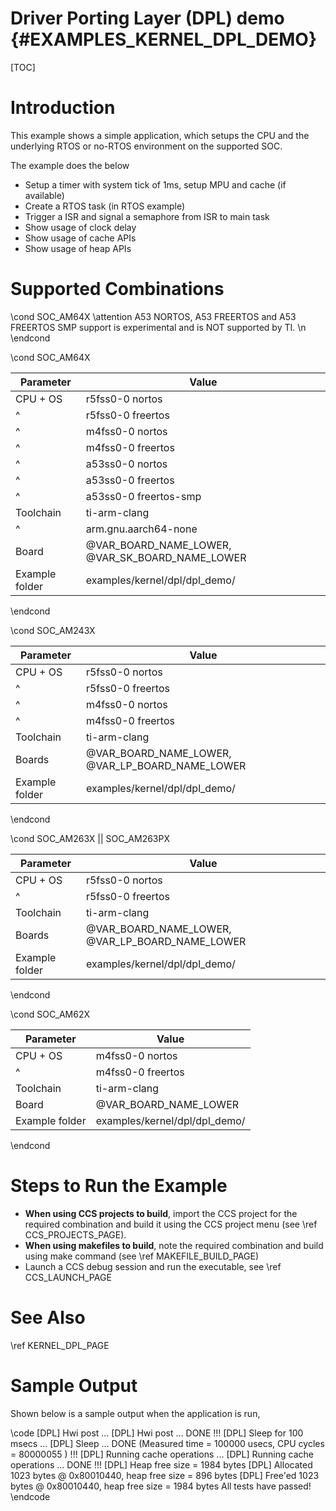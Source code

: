 # Driver Porting Layer (DPL) demo {#EXAMPLES_KERNEL_DPL_DEMO}

[TOC]

# Introduction

This example shows a simple application, which setups the CPU and the underlying RTOS or no-RTOS
environment on the supported SOC.

The example does the below
- Setup a timer with system tick of 1ms, setup MPU and cache (if available)
- Create a RTOS task (in RTOS example)
- Trigger a ISR and signal a semaphore from ISR to main task
- Show usage of clock delay
- Show usage of cache APIs
- Show usage of heap APIs

# Supported Combinations

\cond SOC_AM64X
\attention A53 NORTOS, A53 FREERTOS and A53 FREERTOS SMP support is experimental and is NOT supported by TI. \n
\endcond

\cond SOC_AM64X

 Parameter      | Value
 ---------------|-----------
 CPU + OS       | r5fss0-0 nortos
 ^              | r5fss0-0 freertos
 ^              | m4fss0-0 nortos
 ^              | m4fss0-0 freertos
 ^              | a53ss0-0 nortos
 ^              | a53ss0-0 freertos
 ^              | a53ss0-0 freertos-smp
 Toolchain      | ti-arm-clang
 ^              | arm.gnu.aarch64-none
 Board          | @VAR_BOARD_NAME_LOWER, @VAR_SK_BOARD_NAME_LOWER
 Example folder | examples/kernel/dpl/dpl_demo/

\endcond

\cond SOC_AM243X

 Parameter      | Value
 ---------------|-----------
 CPU + OS       | r5fss0-0 nortos
 ^              | r5fss0-0 freertos
 ^              | m4fss0-0 nortos
 ^              | m4fss0-0 freertos
 Toolchain      | ti-arm-clang
 Boards         | @VAR_BOARD_NAME_LOWER, @VAR_LP_BOARD_NAME_LOWER
 Example folder | examples/kernel/dpl/dpl_demo/

\endcond

\cond SOC_AM263X || SOC_AM263PX

 Parameter      | Value
 ---------------|-----------
 CPU + OS       | r5fss0-0 nortos
 ^              | r5fss0-0 freertos
 Toolchain      | ti-arm-clang
 Boards         | @VAR_BOARD_NAME_LOWER, @VAR_LP_BOARD_NAME_LOWER
 Example folder | examples/kernel/dpl/dpl_demo/

\endcond

\cond SOC_AM62X

 Parameter      | Value
 ---------------|-----------
 CPU + OS       | m4fss0-0 nortos
 ^              | m4fss0-0 freertos
 Toolchain      | ti-arm-clang
 Board          | @VAR_BOARD_NAME_LOWER
 Example folder | examples/kernel/dpl/dpl_demo/

\endcond
# Steps to Run the Example

- **When using CCS projects to build**, import the CCS project for the required combination
  and build it using the CCS project menu (see \ref CCS_PROJECTS_PAGE).
- **When using makefiles to build**, note the required combination and build using
  make command (see \ref MAKEFILE_BUILD_PAGE)
- Launch a CCS debug session and run the executable, see \ref CCS_LAUNCH_PAGE

# See Also

\ref KERNEL_DPL_PAGE

# Sample Output

Shown below is a sample output when the application is run,

\code
[DPL] Hwi post ...
[DPL] Hwi post ... DONE !!!
[DPL] Sleep for 100 msecs ...
[DPL] Sleep ... DONE (Measured time = 100000 usecs, CPU cycles = 80000055 ) !!!
[DPL] Running cache operations ...
[DPL] Running cache operations ... DONE !!!
[DPL] Heap free size = 1984 bytes
[DPL] Allocated 1023 bytes @ 0x80010440, heap free size = 896 bytes
[DPL] Free'ed 1023 bytes @ 0x80010440, heap free size = 1984 bytes
All tests have passed!
\endcode
